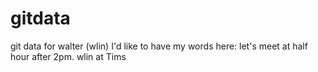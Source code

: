 # gitdata
git data for walter (wlin)
I'd like to have my words here: let's meet at half hour after 2pm. wlin  at Tims

